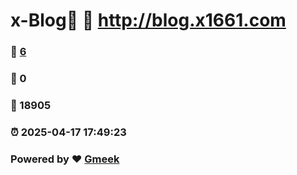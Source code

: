 # x-Blog🍃 :link: http://blog.x1661.com 
### :page_facing_up: [6](http://blog.x1661.com/tag.html) 
### :speech_balloon: 0 
### :hibiscus: 18905 
### :alarm_clock: 2025-04-17 17:49:23 
### Powered by :heart: [Gmeek](https://github.com/Meekdai/Gmeek)
